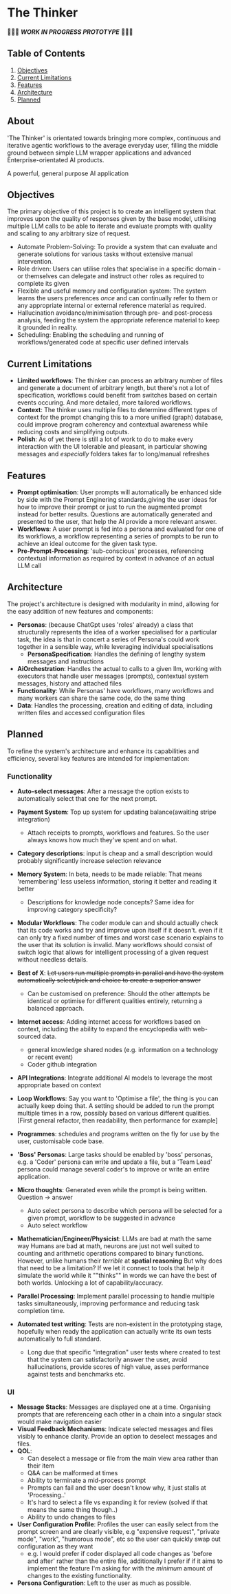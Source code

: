 # The Thinker

🚧🚧🚧 ***WORK IN PROGRESS PROTOTYPE*** 🚧🚧🚧

## Table of Contents

1. [Objectives](#objectives)
2. [Current Limitations](#current-limitations)
3. [Features](#features)
4. [Architecture](#architecture)
5. [Planned](#planned)

## About

'The Thinker' is orientated towards bringing more complex, continuous and iterative agentic workflows to the average everyday
user, filling the middle ground between simple LLM wrapper applications and advanced Enterprise-orientated AI products.

A powerful, general purpose AI application

## Objectives

The primary objective of this project is to create an intelligent system that improves upon the quality of responses given
by the base model,
utilising multiple LLM calls to be able to iterate and evaluate prompts with quality and scaling to any arbitrary size of 
request.

- Automate Problem-Solving: To provide a system that can evaluate and generate solutions for various tasks without
 extensive manual intervention.
- Role driven: Users can utilise roles that specialise in a specific domain -or themselves can delegate and instruct other
 roles as required to complete its given
- Flexible and useful memory and configuration system: The system learns the users preferences *once* and can
 continually refer to them or any appropriate internal or external reference material as required.
- Hallucination avoidance/minimisation through pre- and post-process analysis, feeding the system the appropriate reference
 material to keep it grounded in reality.
- Scheduling: Enabling the scheduling and running of workflows/generated code at specific user defined intervals

## Current Limitations

- **Limited workflows**: The thinker can process an arbitrary number of files and generate a document of arbitrary length,
   but there's not a lot of specification, workflows could benefit from switches based on certain events occuring. And more detailed, 
   more tailored workflows.
- **Context**: The thinker uses multiple files to determine different types of context for the prompt
 changing this to a more unified (graph) database, could improve program coherency and contextual awareness while reducing
 costs and simplifying outputs.
- **Polish**: As of yet there is still a lot of work to do to make every interaction with the UI tolerable and pleasant, 
 in particular showing messages and *especially* folders takes far to long/manual refreshes

## Features

- **Prompt optimisation**: User prompts will automatically be enhanced side by side with the Prompt Enginering standards,giving the user ideas for how to improve their prompt or just to run the augmented prompt instead for better results. Questions are automatically generated and presented to the user, that help the AI provide a more relevant answer.
- **Workflows**: A user prompt is fed into a persona and evaluated for one of its workflows, a workflow representing a
 series of prompts to be run to achieve an ideal outcome for the given task type.
- **Pre-Prompt-Processing**: 'sub-conscious' processes, referencing contextual information as required by context in advance of an
 actual LLM call

## Architecture

The project's architecture is designed with modularity in mind, allowing for the easy addition of new features and components:

- **Personas**: (because ChatGpt uses 'roles' already) a class that structurally represents the idea of a worker specialised for a
  particular task, the idea is that in concert a series of Persona's could work together in a sensible way, while leveraging individual specialisations
  - **PersonaSpecification**: Handles the defining of lengthy system messages and instructions
- **AiOrchestration**: Handles the actual to calls to a given llm, working with executors that handle user messages (prompts), contextual system messages, history and attached files
- **Functionality**: While Personas' have workflows, many workflows and many workers can share the same code, do the same thing
- **Data**: Handles the processing, creation and editing of data, including written files and accessed configuration files

## Planned

To refine the system's architecture and enhance its capabilities and efficiency, several key features are intended for implementation:

### Functionality

- **Auto-select messages**: After a message the option exists to automatically select that one for the next prompt.
- **Payment System**: Top up system for updating balance(awaiting stripe integration)
  - Attach receipts to prompts, workflows and features. So the user always knows how much they've spent and on what.
- **Category descriptions**: input is cheap and a small description would probably significantly increase selection 
   relevance
- **Memory System**: In beta, needs to be made reliable: That means 'remembering' less useless information, storing it better and reading it better
  - Descriptions for knowledge node concepts? Same idea for improving category specificity?
- **Modular Workflows**: The coder module can and should actually check that its code works and try and improve upon itself if it doesn't.
   even if it can only try a fixed number of times and worst case scenario explains to the user that its solution is invalid.
   Many workflows should consist of switch logic that allows for intelligent processing of a given request without needless details.
- **Best of X**: ~~Let users run multiple prompts in parallel and have the system automatically select/pick and choice to create a superior answer~~
  - Can be customised on preference: Should the other attempts be identical or optimise for different qualities entirely, returning a balanced approach.
- **Internet access**: Adding internet access for workflows based on context, including the ability to expand the
 encyclopedia with web-sourced data.
  - general knowledge shared nodes (e.g. information on a technology or recent event)
  - Coder github integration
- **API Integrations**: Integrate additional AI models to leverage the most appropriate based on context
- **Loop Workflows**: Say you want to 'Optimise a file', the thing is you can actually keep doing that. A setting should be added to run the prompt
  multiple times in a row, possibly based on various different qualities. [First general refactor, then readability, then performance for example]
- **Programmes**: schedules and programs written on the fly for use by the user, customisable code base.
- **'Boss' Personas**: Large tasks should be enabled by 'boss' personas, e.g. a 'Coder' persona can write and update a file,
     but a 'Team Lead' persona could manage several coder's to improve or write an entire application.
- **Micro thoughts**: Generated even while the prompt is being written. Question -> answer
  - Auto select persona to describe which persona will be selected for a given prompt, workflow to be suggested in advance
  - Auto select workflow
- **Mathematician/Engineer/Physicist**: LLMs are bad at math the same way Humans are bad at math, neurons are just not well
   suited to counting and arithmetic operations compared to binary functions. However, unlike humans their *terrible* at **spatial reasoning**
   But why does that need to be a limitation? If we let it connect to tools that help it simulate the world while it ""thinks"" in words
   we can have the best of both worlds. Unlocking a lot of capability/accuracy.
- **Parallel Processing**: Implement parallel processing to handle multiple tasks simultaneously, improving performance and reducing task completion time.

- **Automated test writing**: Tests are non-existent in the prototyping stage, hopefully when ready the application can
 actually write its own tests automatically to full standard.
  - Long due that specific "integration" user tests where created to test that the system can satisfactorily answer the user,
   avoid hallucinations, provide scores of high value, asses performance against tests and benchmarks etc.

### UI

- **Message Stacks**: Messages are displayed one at a time. Organising prompts that are referenceing each other in a chain into
  a singular stack would make navigation easier
- **Visual Feedback Mechanisms**: Indicate selected messages and files visibly to enhance clarity. Provide an option to deselect
  messages and files.
- **QOL**:
  - Can deselect a message or file from the main view area rather than their item
  - Q&A can be malformed at times
  - Ability to terminate a mid-process prompt
  - Prompts can fail and the user doesn't know why, it just stalls at 'Processing..'
  - It's hard to select a file vs expanding it for review (solved if that means the same thing though..)
  - Ability to undo changes to files
- **User Configuration Profile**: Profiles the user can easily select from the prompt screen and are clearly visible, e.g
 "expensive request", "private mode", "work", "humorous mode", etc so the user can quickly swap out configuration as they want
  - e.g. I would prefer if coder displayed all code changes as 'before and after' rather than the entire file, additionally I prefer if
   if it aims to implement the feature I'm asking for with the *minimum* amount of changes to the existing functionality.
- **Persona Configuration**: Left to the user as much as possible.



